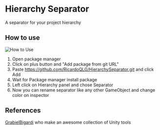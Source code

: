 # Hierarchy Separator

A separator for your project hierarchy

## How to use
![How to Use](http://g.recordit.co/PXMcX3ToH3.gif)

1. Open package manager
2. Click on plus button and "Add package from git URL"
3. Paste https://github.com/RicardoQLG/HierarchySeparator.git and click Add
4. Wait for Package manager install package
5. Left click on Hierarchy panel and chose Separator
6. Now you can rename separator like any other GameObject and change color on inspector

## References

[GrabielBigardi](https://github.com/GabrielBigardi/Unity-Utils) who make an awesome collection of Unity tools